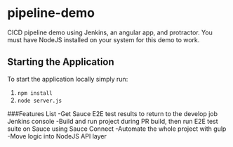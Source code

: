 # pipeline-demo
CICD pipeline demo using Jenkins, an angular app, and protractor.  You must have NodeJS installed on your system for this demo to work.

## Starting the Application
To start the application locally simply run:
1) `npm install`
2) `node server.js`

###Features List
-Get Sauce E2E test results to return to the develop job Jenkins console
-Build and run project during PR build, then run E2E test suite on Sauce using Sauce Connect
-Automate the whole project with gulp
-Move logic into NodeJS API layer
